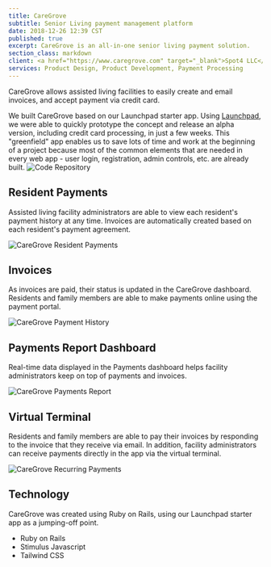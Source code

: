 ```yaml
---
title: CareGrove
subtitle: Senior Living payment management platform
date: 2018-12-26 12:39 CST
published: true
excerpt: CareGrove is an all-in-one senior living payment solution.
section_class: markdown
client: <a href="https://www.caregrove.com" target="_blank">Spot4 LLC</a>
services: Product Design, Product Development, Payment Processing
---
```


CareGrove allows assisted living facilities to easily create and email invoices, and accept payment via credit card.

We built CareGrove based on our Launchpad starter app. Using [Launchpad](/launchpad), we were able to quickly prototype the concept and release an alpha version, including credit card processing, in just a few weeks. This "greenfield" app enables us to save lots of time and work at the beginning of a project because most of the common elements that are needed in every web app - user login, registration, admin controls, etc. are already built.
![Code Repository](/portfolio/contentupgrade-me/Github.png)

## Resident Payments

Assisted living facility administrators are able to view each resident's payment
history at any time. Invoices are automatically created based on each resident's
payment agreement.

<img alt="CareGrove Resident Payments" src="./Resident_Payments.png" srcset="./Resident_Payments@2x.png 2x, ./Recurring_Payments.png 1x">

## Invoices

As invoices are paid, their status is updated in the CareGrove dashboard.
Residents and family members are able to make payments online using the payment
portal.

<img alt="CareGrove Payment History" src="./Payment_History.png" srcset="./Payment_History@2x.png 2x, ./Payment_History.png 1x">

## Payments Report Dashboard

Real-time data displayed in the Payments dashboard helps facility administrators
keep on top of payments and invoices.

<img alt="CareGrove Payments Report" src="./Payments_Report.png" srcset="./Payments_Report@2x.png 2x, ./Payments_Report.png 1x">

## Virtual Terminal

Residents and family members are able to pay their invoices by responding to the
invoice that they receive via email. In addition, facility administrators can
receive payments directly in the app via the virtual terminal.

<img alt="CareGrove Recurring Payments" src="./Recurring_Payments.png" srcset="./Recurring_Payments@2x.png 2x, ./Recurring_Payments.png 1x">

## Technology

CareGrove was created using Ruby on Rails, using our Launchpad starter app as a
jumping-off point.

- Ruby on Rails
- Stimulus Javascript
- Tailwind CSS
